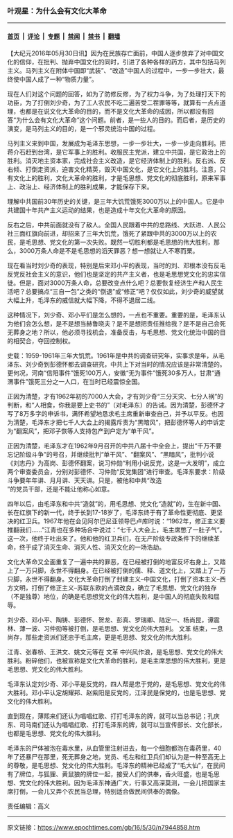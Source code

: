### 叶观星：为什么会有文化大革命

---

#### [首页](../../../..?n7944858) &nbsp;|&nbsp; [评论](../../../../../epoch-comment?n7944858) &nbsp;|&nbsp; [专题](../../../../../epoch-special?n7944858) &nbsp;|&nbsp; [禁闻](../../../../../epoch-news?n7944858) &nbsp;|&nbsp; [禁书](../../../../../books?n7944858) &nbsp;|&nbsp; [翻墙](https://github.com/gfw-breaker/nogfw/blob/master/README.md?n7944858)


<div class="post_content" id="artbody" itemprop="articleBody">
 <!-- article content begin -->
 <p>
  【大纪元2016年05月30日讯】因为在民族存亡面前，中国人逐步放弃了对中国文化的信仰，在批判、抛弃中国文化的同时，引进了各种各样的药方，其中包括马列主义。马列主义在附体中国即“武装”、“改造”中国人的过程中，一步一步壮大，最终使中国人成了一种“物质力量”。
 </p>
 <p>
  现在人们对这个问题的回答，如为了防修反修，为了权力斗争，为了处理打天下的功臣，为了打倒刘少奇，为了工人农民不吃二遍苦受二茬罪等等，就算有一点点道理，也都是在说文化大革命的目的，而不是文化大革命的成因，所以都没有回答“为什么会有文化大革命”这个问题。前者，是一些人的目的。而后者，是历史的演变，是马列主义的目的，是一个邪灵统治中国的过程。
 </p>
 <p>
  马列主义来到中国，发展成为毛泽东思想，一步一步壮大，一步一步走向胜利。把蒋介石赶到台湾，是它军事上的胜利。收服民主党派，建立中共国，是它政治上的胜利。消灭地主资本家，完成社会主义改造，是它经济体制上的胜利。反右派、反右倾、打倒走资派，迫害文化精英，毁灭中国文化，是它文化上的胜利。注意，只有文化上的胜利，文化大革命的胜利，才是毛思想、党文化的彻底胜利，原来军事上、政治上、经济体制上的胜利成果，才能保存下来。
 </p>
 <p>
  理解中共国前30年历史的关键，是三年大饥荒饿死3000万以上的中国人。它是中共建国十年共产主义运动的结果，也是造成十年文化大革命的原因。
 </p>
 <p>
  反右之后，中共前面就没有了敌人。全国人民跟着中共的总路线、大跃进、人民公社三面红旗向前进，却招来了三年大饥荒，饿死了紧跟中共的3000万以上的农民，是毛思想、党文化的第一次失败。既然一切胜利都是毛思想的伟大胜利，那么，3000万条人命是不是毛思想的滔天罪恶？想一想就让人不寒而栗。
 </p>
 <p>
  现在看当时刘少奇的表现，特别是后来邓小平的表现，当时的刘、邓根本没有反毛反党反社会主义的意识，他们也是坚定的共产主义者，也是毛思想党文化的忠实信徒。但是，面对3000万条人命，总要改变点什么吧？总要恢复经济生产和人民生活吧？总要搞点“三自一包”之类的“倒退”或“修正”吧？仅仅如此，刘少奇的威望就大幅上升，毛泽东的威信就大幅下降，不得不退居二线。
 </p>
 <p>
  这种情况下，刘少奇、邓小平们是怎么想的，一点也不重要。重要的是，毛泽东认为他们会怎么想，是不是想当赫鲁晓夫？是不是想把责任推给我？是不是自己会死无葬身之地？所以，他必须寻找机会，准备反击，与毛思想、党文化统治中国的目的相契合，夺回控制权。
 </p>
 <p>
  史载：1959-1961年三年大饥荒。1961年是中共的调查研究年，实事求是年，从毛泽东、刘少奇到彭德怀都去调查研究，中共上下对当时的情况应该是非常清楚的。更何况，河南“信阳事件”饿死100万人，安徽“无为事件”饿死30多万人，甘肃“通渭事件”饿死三分之一人口，在当时已经震惊全国。
 </p>
 <p>
  正因为清楚，才有1962年初的7000人大会，才有刘少奇“三分天灾、七分人祸”的判断，和“人相食，你我是要上史书的”（对毛泽东）的告诫。因为清楚，彭德怀才写了8万多字的申诉书，满怀希望地恳求毛主席重新审查自己，并予以平反。也因为清楚，毛泽东才把七千人大会上的揭露斥责为“黑暗风”，把彭德怀等人的申诉定为“翻案风”，把邓子恢等人支持包产到户定为“单干风”。
 </p>
 <p>
  正因为清楚，毛泽东才在1962年9月召开的中共八届十中全会上，提出“千万不要忘记阶级斗争”的号召，并继续批判“单干风”、“翻案风”、“黑暗风”，批判小说《刘志丹》为高岗、彭德怀翻案，说习仲勋“利用小说反党，这是一大发明”，成立两个审查委员会，分别对彭德怀、习仲勋“反党集团”进行审查。毛泽东要求：阶级斗争要年年讲、月月讲、天天讲。只是，被他和中共“改造
  <br/>
  ”的党员干部，还是不能让他称心如意。
 </p>
 <p>
  四年以后，由毛泽东和中共“造就”的，用毛思想、党文化“造就”的，生在新中国、长在红旗下的新一代，终于长到17-18岁了，毛泽东终于有了革命性更彻底、更坚决的红卫兵。1967年他在会见阿尔巴尼亚领导巴卢库时说：“1962年，修正主义要推翻我们……”江青也在多种场合中说过：“七千人大会上，毛主席憋了一肚子气”。这一次，他终于吐出来了。他和他的红卫兵们，在无产阶级专政条件下的继续革命，终于成了消灭生命、消灭人性、消灭文化的一场浩劫。
 </p>
 <p>
  文化大革命又全面重复了一遍中共的罪恶，在已经被打倒的地富反坏右身上，又踏上了一万只脚，永世不得翻身。在已经被打倒的儒、释、道文化上，又踏上了一万只脚，永世不得翻身。文化大革命打倒了封建主义–中国文化，打倒了资本主义–西方文明，打倒了修正主义–苏联东欧的点滴改良，确立了毛思想、党文化的独存（不是独尊）地位，的确是毛思想党文化的伟大胜利，是中国人的彻底失败和屈辱。
 </p>
 <p>
  刘少奇、邓小平、陶铸、彭德怀、贺龙、彭真、罗瑞卿、陆定一、杨尚昆，谭震林、薄一波、习仲勋等被打倒，是毛思想、党文化的伟大胜利。
  <ok href="https://www.epochtimes.com/gb/tag/%E6%96%87%E9%9D%A9.html">
   文革
  </ok>
  结束，一息尚存，那些走资派们还忠于毛主席，更是毛思想、党文化的伟大胜利。
 </p>
 <p>
  江青、张春桥、王洪文、姚文元等在
  <ok href="https://www.epochtimes.com/gb/tag/%E6%96%87%E9%9D%A9.html">
   文革
  </ok>
  中兴风作浪，是毛思想、党文化的伟大胜利。粉碎他们，也被宣称是文化大革命的胜利，是毛主席思想的伟大胜利，更是毛思想、党文化的伟大胜利。
 </p>
 <p>
  毛泽东认定刘少奇、邓小平是反党的，四人帮是忠于党的，是毛思想、党文化的伟大胜利。邓小平认定胡耀邦、赵紫阳是反党的，江泽民是保党的，也是毛思想、党文化的伟大胜利。
 </p>
 <p>
  直到现在，薄熙来们还认为唱唱红歌、打打毛泽东的牌，就可以当总书记；孔庆东、司马南们还认为唱唱红歌、打打毛泽东的牌，就可以当宣传部长、文化部长，也都是毛思想、党文化的伟大胜利。
 </p>
 <p>
  毛泽东的尸体被泡在毒水里，从血管里注射进去，每一个细胞都泡在毒药里，40年了还暴尸在那里，死无葬身之地，党员、毛左和红卫兵们却认为是一种至高无上的尊敬，是毛思想、党文化的伟大胜利。毛泽东的精神已经成了“毛大仙”，在民间有了牌位，与狐狸、黄鼠狼的牌位一起，接受人们的供奉，香火旺盛，也是毛思想、党文化的伟大胜利。因为毛泽东神通广大，行事又高深莫测，一会儿把国家主席打倒，一会儿又弄个农民当总理，特别适合做民间供奉的偶像。
 </p>
 <p>
  责任编辑：高义
 </p>
 <!-- article content end -->
 <div id="below_article_ad">
 </div>
</div>


---

原文链接：https://www.epochtimes.com/gb/16/5/30/n7944858.htm